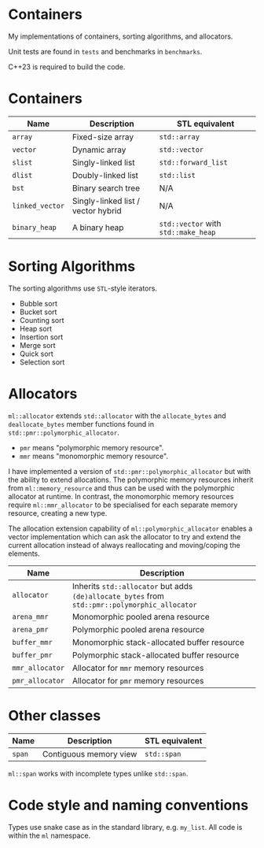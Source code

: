 # Containers

My implementations of containers, sorting algorithms, and allocators.

Unit tests are found in `tests` and benchmarks in `benchmarks`.

C++23 is required to build the code.

# Containers

| Name | Description | STL equivalent |
|------|-------------| ----------------|
| `array` | Fixed-size array | `std::array` |
| `vector` | Dynamic array | `std::vector` |
| `slist` | Singly-linked list | `std::forward_list` |
| `dlist` | Doubly-linked list | `std::list` |
| `bst` | Binary search tree | N/A |
| `linked_vector` | Singly-linked list / vector hybrid | N/A |
| `binary_heap` | A binary heap | `std::vector` with `std::make_heap` |

# Sorting Algorithms

The sorting algorithms use `STL`-style iterators.

- Bubble sort
- Bucket sort
- Counting sort
- Heap sort
- Insertion sort
- Merge sort
- Quick sort
- Selection sort

# Allocators

`ml::allocator` extends `std::allocator` with the `allocate_bytes` and `deallocate_bytes` member functions
found in `std::pmr::polymorphic_allocator`.

- `pmr` means "polymorphic memory resource".
- `mmr` means "monomorphic memory resource".

I have implemented a version of `std::pmr::polymorphic_allocator` but with the ability to extend allocations.
The polymorphic memory resources inherit from `ml::memory_resource` and thus can be used with the polymorphic allocator
at runtime. In contrast, the monomorphic memory resources require `ml::mmr_allocator` to be specialised for
each separate memory resource, creating a new type.

The allocation extension capability of `ml::polymorphic_allocator` enables a vector implementation which 
can ask the allocator to try and extend the current allocation instead of always reallocating and 
moving/coping the elements.

| Name | Description |
|------|-------------|
| `allocator` | Inherits `std::allocator` but adds `(de)allocate_bytes` from `std::pmr::polymorphic_allocator` |
| `arena_mmr` | Monomorphic pooled arena resource |
| `arena_pmr` | Polymorphic pooled arena resource |
| `buffer_mmr` | Monomorphic stack-allocated buffer resource |
| `buffer_pmr` | Polymorphic stack-allocated buffer resource |
| `mmr_allocator` | Allocator for `mmr` memory resources |
| `pmr_allocator` | Allocator for `pmr` memory resources |

# Other classes

| Name | Description | STL equivalent |
|------|-------------| ----------------|
| `span` | Contiguous memory view | `std::span` |

`ml::span` works with incomplete types unlike `std::span`.

# Code style and naming conventions

Types use snake case as in the standard library, e.g. `my_list`.
All code is within the `ml` namespace.